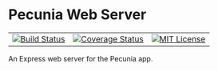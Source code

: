 # Pecunia Web Server

<table>
  <tbody>
    <tr style="border: none;">
      <td style="border: none;">
        <a href="https://travis-ci.com/souyahia/pecunia-web-server">
          <img src="https://travis-ci.com/souyahia/pecunia-web-server.svg?branch=master" alt="Build Status"/>
        </a>
      </td>
      <td style="border: none;">
        <a href="https://coveralls.io/github/souyahia/pecunia-web-server?branch=master">
          <img src="https://coveralls.io/repos/github/souyahia/pecunia-web-server/badge.svg?branch=master" alt="Coverage Status"/>
        </a>
      </td>
      <td style="border: none;">
        <a href="https://github.com/souyahia/pecunia-web-server/blob/master/LICENSE">
          <img src="https://img.shields.io/badge/License-MIT-blue.svg" alt="MIT License"/>
        </a>
      </td>
  </tr>
  </tbody>
</table>

An Express web server for the Pecunia app.

[//]: # (docker-compose -f ./docker-compose.test.yaml up --abort-on-container-exit --exit-code-from pecunia-web-server)